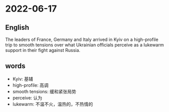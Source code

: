 # 2022-06-17


## English
The leaders of France, Germany and Italy
arrived in Kyiv on a high-profile trip to
smooth tensions over what Ukrainian
officials perceive as a lukewarm support in
their fight against Russia.

## words
* Kyiv: 基辅
* high-profile: 高调
* smooth tensions: 缓和紧张局势
* perceive: 认为
* lukewarm: 不温不火，温热的，不热情的
